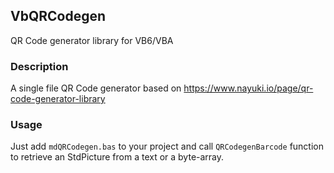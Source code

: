 ## VbQRCodegen

QR Code generator library for VB6/VBA

### Description

A single file QR Code generator based on https://www.nayuki.io/page/qr-code-generator-library

### Usage

Just add `mdQRCodegen.bas` to your project and call `QRCodegenBarcode` function to retrieve an StdPicture from a text or a byte-array.

